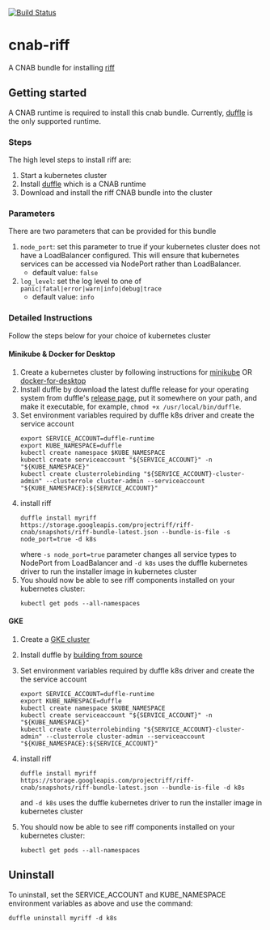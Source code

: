 [![Build Status](https://dev.azure.com/projectriff/projectriff/_apis/build/status/projectriff.cnab-riff?branchName=master)](https://dev.azure.com/projectriff/projectriff/_build/latest?definitionId=16&branchName=master)

# cnab-riff
A CNAB bundle for installing [riff](https://projectriff.io/)

## Getting started
A CNAB runtime is required to install this cnab bundle. Currently, [duffle](https://duffle.sh/) is the only supported runtime.

### Steps
The high level steps to install riff are:
1. Start a kubernetes cluster
1. Install [duffle](https://duffle.sh/) which is a CNAB runtime
1. Download and install the riff CNAB bundle into the cluster

### Parameters
There are two parameters that can be provided for this bundle
1. `node_port`: set this parameter to true if your kubernetes cluster does not have a LoadBalancer configured. This will ensure that kubernetes services can be accessed via NodePort rather than LoadBalancer.
    - default value: `false`
1. `log_level`: set the log level to one of `panic|fatal|error|warn|info|debug|trace`
    - default value: `info`

### Detailed Instructions
Follow the steps below for your choice of kubernetes cluster
#### Minikube & Docker for Desktop
1. Create a kubernetes cluster by following instructions for [minikube](https://projectriff.io/docs/getting-started/minikube/) OR [docker-for-desktop](https://projectriff.io/docs/getting-started/docker-for-mac/)
1. Install duffle by download the latest duffle release for your operating system from duffle's [release page](https://github.com/deislabs/duffle/releases), put it somewhere on your path, and make it executable, for example, `chmod +x /usr/local/bin/duffle`.
1. Set environment variables required by duffle k8s driver and create the service account
    ```
    export SERVICE_ACCOUNT=duffle-runtime
    export KUBE_NAMESPACE=duffle
    kubectl create namespace $KUBE_NAMESPACE
    kubectl create serviceaccount "${SERVICE_ACCOUNT}" -n "${KUBE_NAMESPACE}"
    kubectl create clusterrolebinding "${SERVICE_ACCOUNT}-cluster-admin" --clusterrole cluster-admin --serviceaccount "${KUBE_NAMESPACE}:${SERVICE_ACCOUNT}"
    ```
1. install riff
    ```
    duffle install myriff https://storage.googleapis.com/projectriff/riff-cnab/snapshots/riff-bundle-latest.json --bundle-is-file -s node_port=true -d k8s
    ```
    where `-s node_port=true` parameter changes all service types to NodePort from LoadBalancer
    and `-d k8s` uses the duffle kubernetes driver to run the installer image in kubernetes cluster
1. You should now be able to see riff components installed on your kubernetes cluster:
    ```
    kubectl get pods --all-namespaces
    ```

#### GKE
1. Create a [GKE cluster](https://projectriff.io/docs/getting-started/gke/)
1. Install duffle by [building from source](https://github.com/deislabs/duffle/blob/master/docs/developing.md)

1. Set environment variables required by duffle k8s driver and create the the service account
    ```
    export SERVICE_ACCOUNT=duffle-runtime
    export KUBE_NAMESPACE=duffle
    kubectl create namespace $KUBE_NAMESPACE
    kubectl create serviceaccount "${SERVICE_ACCOUNT}" -n "${KUBE_NAMESPACE}"
    kubectl create clusterrolebinding "${SERVICE_ACCOUNT}-cluster-admin" --clusterrole cluster-admin --serviceaccount "${KUBE_NAMESPACE}:${SERVICE_ACCOUNT}"
    ```
1. install riff
    ```
    duffle install myriff https://storage.googleapis.com/projectriff/riff-cnab/snapshots/riff-bundle-latest.json --bundle-is-file -d k8s
    ```
    and `-d k8s` uses the duffle kubernetes driver to run the installer image in kubernetes cluster

1. You should now be able to see riff components installed on your kubernetes cluster:
    ```
    kubectl get pods --all-namespaces
    ```

## Uninstall
To uninstall, set the SERVICE_ACCOUNT and KUBE_NAMESPACE environment variables as above and use the command:
```
duffle uninstall myriff -d k8s
```
